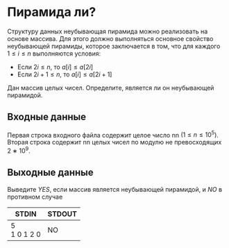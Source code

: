 # Пирамида ли?
Структуру данных неубывающая пирамида можно реализовать на основе массива. Для этого должно выполняться основное свойство неубывающей пирамиды, которое заключается в том, что для каждого $1≤i≤n$ выполняются условия:

* Если $2i≤n$, то $a[i]≤a[2i]$
* Если $2i+1≤n$, то $a[i]≤a[2i+1]$

Дан массив целых чисел. Определите, является ли он неубывающей пирамидой.

## Входные данные
Первая строка входного файла содержит целое число nn $(1≤n≤10^5)$. Вторая строка содержит nn целых чисел по модулю не превосходящих $2∗10^9$.

## Выходные данные
Выведите $YES$, если массив является неубывающей пирамидой, и $NO$ в противном случаe

|STDIN|STDOUT|
|---|---|
|5<br>1 0 1 2 0|NO|
